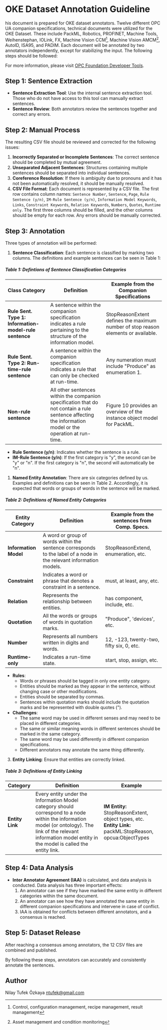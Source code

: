 # OKE Dataset Annotation Guideline  
  
his document is prepared for OKE dataset annotators. Twelve different OPC UA companion specifications, technical documents were utilized for the OKE Dataset. These include PackML, Robotics, PROFINET, Machine Tools, Weihenstephan, IOLink, FX, Machine Vision CCM[^1], Machine Vision AMCM[^2], AutoID, ISA95, and PADIM. Each document will be annotated by two annotators independently, except for stabilizing the input. The following steps should be followed:  
  
For more information, please visit [OPC Foundation Developer Tools](https://opcfoundation.org/developer-tools/documents).  
  
[^1]: Control, configuration management, recipe management, result management  
[^2]: Asset management and condition monitoring  
  
## Step 1: Sentence Extraction  
- **Sentence Extraction Tool**: Use the internal sentence extraction tool. Those who do not have access to this tool can manually extract sentences.  
- **Sentence Review**: Both annotators review the sentences together and correct any errors.  
  
## Step 2: Manual Process  
The resulting CSV file should be reviewed and corrected for the following issues:  
1. **Incorrectly Separated or Incomplete Sentences**: The correct sentence should be completed by mutual agreement.  
2. **Unseparated Adjacent Sentences**: Structures containing multiple sentences should be separated into individual sentences.  
3. **Coreference Resolution**: If there is ambiguity due to pronouns and it has not been automatically resolved, it should be manually resolved.  
4. **CSV File Format**: Each document is represented by a CSV file. The first row contains column names: `Sentence Number`, `Sentence`, `Page`, `Rule Sentence (y/n)`, `IM-Rule Sentence (y/n)`, `Information Model Keywords`, `Links`, `Constraint Keywords`, `Relation Keywords`, `Numbers`, `Quotes`, `Runtime only`. The first three columns should be filled, and the other columns should be empty for each row. Any errors should be manually corrected.  
  
## Step 3: Annotation  
Three types of annotation will be performed:  
1. **Sentence Classification**: Each sentence is classified by marking two columns. The definitions and example sentences can be seen in Table 1:  
  ##### Table 1: Defintions of Sentence Classification Categories  
  
| **Class Category**                                                                 | **Definition**                                                                                       | **Example from the Companion Specifications**                                                                 |  
|------------------------------------------------------------------------------------|------------------------------------------------------------------------------------------------------|--------------------------------------------------------------------------------------------------------------|  
| **Rule Sent. Type 1: Information-model-rule sentence**                             | A sentence within the companion specification indicates a rule pertaining to the structure of the information model. | StopReasonExtent defines the maximum number of stop reason elements or available.                             |  
| **Rule Sent. Type 2: Run-time-rule sentence**                                      | A sentence within the companion specification indicates a rule that can only be checked at run-time. | Any numeration must include "Produce" as enumeration 1.                                                      |  
| **Non-rule sentence**                                                              | All other sentences within the companion specification that do not contain a rule sentence affecting the information model or the operation at run-time. | Figure 10 provides an overview of the instance object model for PackML. 

   - **Rule Sentence (y/n)**: Indicates whether the sentence is a rule.  
   - **IM-Rule Sentence (y/n)**: If the first category is "y", the second can be "y" or "n". If the first category is "n", the second will automatically be "n".  

1. **Named Entity Annotation**: There are six categories defined by us. Examples and definitions can be seen in Table 2. Accordingly, it is expected that words or groups of words in the sentence will be marked.  

##### Table 2: Definitions of Named Entity Categories  
  
| **Entity Category**    | **Definition**                                                                                     | **Example from the sentences from Comp. Specs.**               |  
|------------------------|----------------------------------------------------------------------------------------------------|----------------------------------------------------------------|  
| **Information Model**  | A word or group of words within the sentence corresponds to the label of a node in the relevant information models. | StopReasonExtend, enumeration, etc.                            |  
| **Constraint**         | Indicates a word or phrase that denotes a constraint in a sentence.                                | must, at least, any, etc.                                      |  
| **Relation**           | Represents the relationship between entities.                                                      | has component, include, etc.                                   |  
| **Quotation**          | All the words or groups of words in quotation marks.                                               | "Produce", 'devices', etc.                                     |  
| **Number**             | Represents all numbers written in digits and words.                                                | 12, -123, twenty-two, fifty six, 0, etc.                       |  
| **Runtime-only**       | Indicates a run-time state.                                                                        | start, stop, assign, etc.                                      |  
   - **Rules**:  
     - Words or phrases should be tagged in only one entity category.  
     - Entities should be marked as they appear in the sentence, without changing case or other modifications.  
     - Entities should be separated by commas.  
     - Sentences within quotation marks should include the quotation marks and be represented with double quotes (").  
   - **Challenges**:  
     - The same word may be used in different senses and may need to be placed in different categories.  
     - The same or similar meaning words in different sentences should be marked in the same category.  
     - The same word may be used differently in different companion specifications.  
     - Different annotators may annotate the same thing differently.  
3. **Entity Linking**: Ensure that entities are correctly linked.  
##### Table 3: Definitions of Entity Linking  
  
| **Category**    | **Definition**                                                                                                                                                                                                                                                    | **Example**                                                                                     |  
|-----------------|--------------------------------------------------------------------------------------------------------------------------------------------------------------------------------------------------------------------------------------------------------------------|-------------------------------------------------------------------------------------------------|  
| **Entity Link** | Every entity under the Information Model category should correspond to a node within the information model (or ontology). The link of the relevant information model entity in the model is called the entity link.                                               | **IM Entity:** StopReasonExtent, object types, etc. <br> **Entity Link:** packML:StopReason, opcua:ObjectTypes |  
  
## Step 4: Data Analysis  
- **Inter Annotator Agreement (IAA)** is calculated, and data analysis is conducted. Data analysis has three important effects:  
  1. An annotator can see if they have marked the same entity in different categories within the same document.  
  2. An annotator can see how they have annotated the same entity in different companion specifications and intervene in case of conflict.  
  3. IAA is obtained for conflicts between different annotators, and a consensus is reached.  
  
## Step 5: Dataset Release  
After reaching a consensus among annotators, the 12 CSV files are combined and published.  
  
By following these steps, annotators can accurately and consistently annotate the sentences.  

## Author
Nilay Tufek Özkaya
ntufek@gmail.com